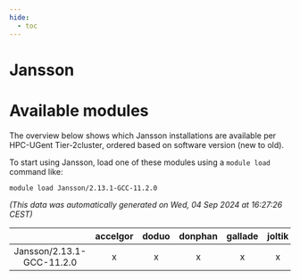 ```yaml
---
hide:
  - toc
---
```


Jansson
=======

# Available modules


The overview below shows which Jansson installations are available per HPC-UGent Tier-2cluster, ordered based on software version (new to old).

To start using Jansson, load one of these modules using a `module load` command like:

```shell
module load Jansson/2.13.1-GCC-11.2.0
```

*(This data was automatically generated on Wed, 04 Sep 2024 at 16:27:26 CEST)*  

| |accelgor|doduo|donphan|gallade|joltik|shinx|skitty|
| :---: | :---: | :---: | :---: | :---: | :---: | :---: | :---: |
|Jansson/2.13.1-GCC-11.2.0|x|x|x|x|x|-|x|
